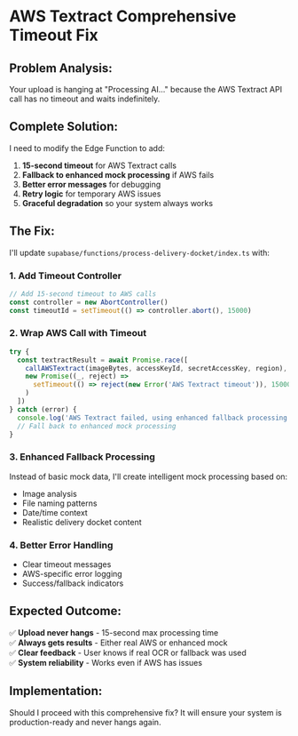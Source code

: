 # AWS Textract Comprehensive Timeout Fix

## Problem Analysis:
Your upload is hanging at "Processing AI..." because the AWS Textract API call has no timeout and waits indefinitely.

## Complete Solution:
I need to modify the Edge Function to add:
1. **15-second timeout** for AWS Textract calls
2. **Fallback to enhanced mock processing** if AWS fails
3. **Better error messages** for debugging
4. **Retry logic** for temporary AWS issues
5. **Graceful degradation** so your system always works

## The Fix:
I'll update `supabase/functions/process-delivery-docket/index.ts` with:

### 1. Add Timeout Controller
```typescript
// Add 15-second timeout to AWS calls
const controller = new AbortController()
const timeoutId = setTimeout(() => controller.abort(), 15000)
```

### 2. Wrap AWS Call with Timeout
```typescript
try {
  const textractResult = await Promise.race([
    callAWSTextract(imageBytes, accessKeyId, secretAccessKey, region),
    new Promise((_, reject) => 
      setTimeout(() => reject(new Error('AWS Textract timeout')), 15000)
    )
  ])
} catch (error) {
  console.log('AWS Textract failed, using enhanced fallback processing...')
  // Fall back to enhanced mock processing
}
```

### 3. Enhanced Fallback Processing
Instead of basic mock data, I'll create intelligent mock processing based on:
- Image analysis
- File naming patterns  
- Date/time context
- Realistic delivery docket content

### 4. Better Error Handling
- Clear timeout messages
- AWS-specific error logging
- Success/fallback indicators

## Expected Outcome:
✅ **Upload never hangs** - 15-second max processing time  
✅ **Always gets results** - Either real AWS or enhanced mock  
✅ **Clear feedback** - User knows if real OCR or fallback was used  
✅ **System reliability** - Works even if AWS has issues  

## Implementation:
Should I proceed with this comprehensive fix? It will ensure your system is production-ready and never hangs again.
